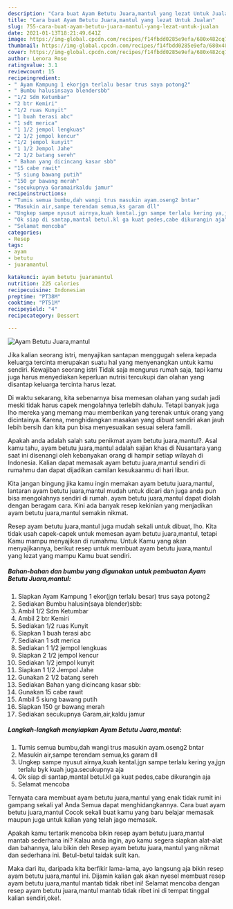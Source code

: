 ```yaml
---
description: "Cara buat Ayam Betutu Juara,mantul yang lezat Untuk Jualan"
title: "Cara buat Ayam Betutu Juara,mantul yang lezat Untuk Jualan"
slug: 755-cara-buat-ayam-betutu-juara-mantul-yang-lezat-untuk-jualan
date: 2021-01-13T18:21:49.641Z
image: https://img-global.cpcdn.com/recipes/f14fbdd0285e9efa/680x482cq70/ayam-betutu-juaramantul-foto-resep-utama.jpg
thumbnail: https://img-global.cpcdn.com/recipes/f14fbdd0285e9efa/680x482cq70/ayam-betutu-juaramantul-foto-resep-utama.jpg
cover: https://img-global.cpcdn.com/recipes/f14fbdd0285e9efa/680x482cq70/ayam-betutu-juaramantul-foto-resep-utama.jpg
author: Lenora Rose
ratingvalue: 3.1
reviewcount: 15
recipeingredient:
- " Ayam Kampung 1 ekorjgn terlalu besar trus saya potong2"
- " Bumbu halusinsaya blendersbb"
- "1/2 Sdm Ketumbar"
- "2 btr Kemiri"
- "1/2 ruas Kunyit"
- "1 buah terasi abc"
- "1 sdt merica"
- "1 1/2 jempol lengkuas"
- "2 1/2 jempol kencur"
- "1/2 jempol kunyit"
- "1 1/2 Jempol Jahe"
- "2 1/2 batang sereh"
- " Bahan yang dicincang kasar sbb"
- "15 cabe rawit"
- "5 siung bawang putih"
- "150 gr bawang merah"
- "secukupnya Garamairkaldu jamur"
recipeinstructions:
- "Tumis semua bumbu,dah wangi trus masukin ayam.oseng2 bntar"
- "Masukin air,sampe terendam semua,ks garam dll"
- "Ungkep sampe nyusut airnya,kuah kental.jgn sampe terlalu kering ya,jgn terlalu byk kuah juga.secukupnya aja"
- "Ok siap di santap,mantal betul.kl ga kuat pedes,cabe dikurangin aja"
- "Selamat mencoba"
categories:
- Resep
tags:
- ayam
- betutu
- juaramantul

katakunci: ayam betutu juaramantul 
nutrition: 225 calories
recipecuisine: Indonesian
preptime: "PT38M"
cooktime: "PT51M"
recipeyield: "4"
recipecategory: Dessert

---
```



![Ayam Betutu Juara,mantul](https://img-global.cpcdn.com/recipes/f14fbdd0285e9efa/680x482cq70/ayam-betutu-juaramantul-foto-resep-utama.jpg)

Jika kalian seorang istri, menyajikan santapan menggugah selera kepada keluarga tercinta merupakan suatu hal yang menyenangkan untuk kamu sendiri. Kewajiban seorang istri Tidak saja mengurus rumah saja, tapi kamu juga harus menyediakan keperluan nutrisi tercukupi dan olahan yang disantap keluarga tercinta harus lezat.

Di waktu  sekarang, kita sebenarnya bisa memesan olahan yang sudah jadi meski tidak harus capek mengolahnya terlebih dahulu. Tetapi banyak juga lho mereka yang memang mau memberikan yang terenak untuk orang yang dicintainya. Karena, menghidangkan masakan yang dibuat sendiri akan jauh lebih bersih dan kita pun bisa menyesuaikan sesuai selera famili. 



Apakah anda adalah salah satu penikmat ayam betutu juara,mantul?. Asal kamu tahu, ayam betutu juara,mantul adalah sajian khas di Nusantara yang saat ini disenangi oleh kebanyakan orang di hampir setiap wilayah di Indonesia. Kalian dapat memasak ayam betutu juara,mantul sendiri di rumahmu dan dapat dijadikan camilan kesukaanmu di hari libur.

Kita jangan bingung jika kamu ingin memakan ayam betutu juara,mantul, lantaran ayam betutu juara,mantul mudah untuk dicari dan juga anda pun bisa mengolahnya sendiri di rumah. ayam betutu juara,mantul dapat diolah dengan beragam cara. Kini ada banyak resep kekinian yang menjadikan ayam betutu juara,mantul semakin nikmat.

Resep ayam betutu juara,mantul juga mudah sekali untuk dibuat, lho. Kita tidak usah capek-capek untuk memesan ayam betutu juara,mantul, tetapi Kamu mampu menyajikan di rumahmu. Untuk Kamu yang akan menyajikannya, berikut resep untuk membuat ayam betutu juara,mantul yang lezat yang mampu Kamu buat sendiri.

<!--inarticleads1-->

##### Bahan-bahan dan bumbu yang digunakan untuk pembuatan Ayam Betutu Juara,mantul:

1. Siapkan  Ayam Kampung 1 ekor(jgn terlalu besar) trus saya potong2
1. Sediakan  Bumbu halusin(saya blender)sbb:
1. Ambil 1/2 Sdm Ketumbar
1. Ambil 2 btr Kemiri
1. Sediakan 1/2 ruas Kunyit
1. Siapkan 1 buah terasi abc
1. Sediakan 1 sdt merica
1. Sediakan 1 1/2 jempol lengkuas
1. Siapkan 2 1/2 jempol kencur
1. Sediakan 1/2 jempol kunyit
1. Siapkan 1 1/2 Jempol Jahe
1. Gunakan 2 1/2 batang sereh
1. Sediakan  Bahan yang dicincang kasar sbb:
1. Gunakan 15 cabe rawit
1. Ambil 5 siung bawang putih
1. Siapkan 150 gr bawang merah
1. Sediakan secukupnya Garam,air,kaldu jamur




<!--inarticleads2-->

##### Langkah-langkah menyiapkan Ayam Betutu Juara,mantul:

1. Tumis semua bumbu,dah wangi trus masukin ayam.oseng2 bntar
1. Masukin air,sampe terendam semua,ks garam dll
1. Ungkep sampe nyusut airnya,kuah kental.jgn sampe terlalu kering ya,jgn terlalu byk kuah juga.secukupnya aja
1. Ok siap di santap,mantal betul.kl ga kuat pedes,cabe dikurangin aja
1. Selamat mencoba




Ternyata cara membuat ayam betutu juara,mantul yang enak tidak rumit ini gampang sekali ya! Anda Semua dapat menghidangkannya. Cara buat ayam betutu juara,mantul Cocok sekali buat kamu yang baru belajar memasak maupun juga untuk kalian yang telah jago memasak.

Apakah kamu tertarik mencoba bikin resep ayam betutu juara,mantul mantab sederhana ini? Kalau anda ingin, ayo kamu segera siapkan alat-alat dan bahannya, lalu bikin deh Resep ayam betutu juara,mantul yang nikmat dan sederhana ini. Betul-betul taidak sulit kan. 

Maka dari itu, daripada kita berfikir lama-lama, ayo langsung aja bikin resep ayam betutu juara,mantul ini. Dijamin kalian gak akan nyesel membuat resep ayam betutu juara,mantul mantab tidak ribet ini! Selamat mencoba dengan resep ayam betutu juara,mantul mantab tidak ribet ini di tempat tinggal kalian sendiri,oke!.

